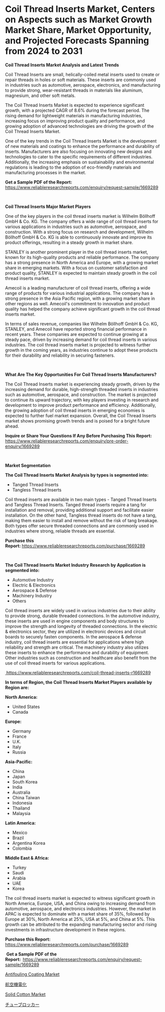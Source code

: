<p><h1>Coil Thread Inserts Market, Centers on Aspects such as Market Growth Market Share, Market Opportunity, and Projected Forecasts Spanning from 2024 to 2031</h1></p><p><strong>Coil Thread Inserts Market Analysis and Latest Trends</strong></p>
<p><p>Coil Thread Inserts are small, helically-coiled metal inserts used to create or repair threads in holes or soft materials. These inserts are commonly used in industries such as automotive, aerospace, electronics, and manufacturing to provide strong, wear-resistant threads in materials like aluminum, magnesium, and other soft metals.</p><p>The Coil Thread Inserts Market is expected to experience significant growth, with a projected CAGR of 8.6% during the forecast period. The rising demand for lightweight materials in manufacturing industries, increasing focus on improving product quality and performance, and growing adoption of advanced technologies are driving the growth of the Coil Thread Inserts Market.</p><p>One of the key trends in the Coil Thread Inserts Market is the development of new materials and coatings to enhance the performance and durability of inserts. Manufacturers are also focusing on innovating new designs and technologies to cater to the specific requirements of different industries. Additionally, the increasing emphasis on sustainability and environmental regulations is leading to the adoption of eco-friendly materials and manufacturing processes in the market.</p></p>
<p><strong>Get a Sample PDF of the Report:&nbsp;</strong> <a href="https://www.reliableresearchreports.com/enquiry/request-sample/1669289">https://www.reliableresearchreports.com/enquiry/request-sample/1669289</a></p>
<p>&nbsp;</p>
<p><strong>Coil Thread Inserts Major Market Players</strong></p>
<p><p>One of the key players in the coil thread inserts market is Wilhelm Böllhoff GmbH & Co. KG. The company offers a wide range of coil thread inserts for various applications in industries such as automotive, aerospace, and construction. With a strong focus on research and development, Wilhelm Böllhoff GmbH & Co. KG is able to continuously innovate and improve its product offerings, resulting in a steady growth in market share.</p><p>STANLEY is another prominent player in the coil thread inserts market, known for its high-quality products and reliable performance. The company has a strong presence in North America and Europe, with a growing market share in emerging markets. With a focus on customer satisfaction and product quality, STANLEY is expected to maintain steady growth in the coil thread inserts market.</p><p>Amecoil is a leading manufacturer of coil thread inserts, offering a wide range of products for various industrial applications. The company has a strong presence in the Asia Pacific region, with a growing market share in other regions as well. Amecoil's commitment to innovation and product quality has helped the company achieve significant growth in the coil thread inserts market.</p><p>In terms of sales revenue, companies like Wilhelm Böllhoff GmbH & Co. KG, STANLEY, and Amecoil have reported strong financial performance in recent years. These companies are expected to continue growing at a steady pace, driven by increasing demand for coil thread inserts in various industries. The coil thread inserts market is projected to witness further growth in the coming years, as industries continue to adopt these products for their durability and reliability in securing fasteners.</p></p>
<p>&nbsp;</p>
<p><strong>What Are The Key Opportunities For Coil Thread Inserts Manufacturers?</strong></p>
<p><p>The Coil Thread Inserts market is experiencing steady growth, driven by the increasing demand for durable, high-strength threaded inserts in industries such as automotive, aerospace, and construction. The market is projected to continue its upward trajectory, with key players investing in research and development to improve product performance and efficiency. Additionally, the growing adoption of coil thread inserts in emerging economies is expected to further fuel market expansion. Overall, the Coil Thread Inserts market shows promising growth trends and is poised for a bright future ahead.</p></p>
<p><strong>Inquire or Share Your Questions If Any Before Purchasing This Report:</strong> <a href="https://www.reliableresearchreports.com/enquiry/pre-order-enquiry/1669289">https://www.reliableresearchreports.com/enquiry/pre-order-enquiry/1669289</a></p>
<p>&nbsp;</p>
<p><strong>Market Segmentation</strong></p>
<p><strong>The Coil Thread Inserts Market Analysis by types is segmented into:</strong></p>
<p><ul><li>Tanged Thread Inserts</li><li>Tangless Thread Inserts</li></ul></p>
<p><p>Coil thread inserts are available in two main types - Tanged Thread Inserts and Tangless Thread Inserts. Tanged thread inserts require a tang for installation and removal, providing additional support and facilitate easier installation. On the other hand, Tangless thread inserts do not have a tang, making them easier to install and remove without the risk of tang breakage. Both types offer secure threaded connections and are commonly used in industries where strong, reliable threads are essential.</p></p>
<p><strong>Purchase this Report:&nbsp;</strong><a href="https://www.reliableresearchreports.com/purchase/1669289">https://www.reliableresearchreports.com/purchase/1669289</a></p>
<p>&nbsp;</p>
<p><strong>The Coil Thread Inserts Market Industry Research by Application is segmented into:</strong></p>
<p><ul><li>Automotive Industry</li><li>Electric & Electronics</li><li>Aerospace & Defense</li><li>Machinery Industry</li><li>Others</li></ul></p>
<p><p>Coil thread inserts are widely used in various industries due to their ability to provide strong, durable threaded connections. In the automotive industry, these inserts are used in engine components and body structures to improve the strength and longevity of threaded connections. In the electric & electronics sector, they are utilized in electronic devices and circuit boards to securely fasten components. In the aerospace & defense industry, coil thread inserts are essential for applications where high reliability and strength are critical. The machinery industry also utilizes these inserts to enhance the performance and durability of equipment. Other industries such as construction and healthcare also benefit from the use of coil thread inserts for various applications.</p></p>
<p><a href="https://www.reliableresearchreports.com/coil-thread-inserts-r1669289">&nbsp;https://www.reliableresearchreports.com/coil-thread-inserts-r1669289</a></p>
<p><strong>In terms of Region, the Coil Thread Inserts Market Players available by Region are:</strong></p>
<p>
    <p> <strong> North America: </strong>
        <ul>
            <li>United States</li>
            <li>Canada</li>
        </ul>
        </p> 
    <p> <strong> Europe: </strong>
        <ul>
            <li>Germany</li>
            <li>France</li>
            <li>U.K.</li>
            <li>Italy</li>
            <li>Russia</li>
        </ul>
        </p> 
    <p> <strong> Asia-Pacific: </strong>
        <ul>
            <li>China</li>
            <li>Japan</li>
            <li>South Korea</li>
            <li>India</li>
            <li>Australia</li>
            <li>China Taiwan</li>
            <li>Indonesia</li>
            <li>Thailand</li>
            <li>Malaysia</li>
        </ul>
        </p> 
    <p> <strong> Latin America: </strong>
        <ul>
            <li>Mexico</li>
            <li>Brazil</li>
            <li>Argentina Korea</li>
            <li>Colombia</li>
        </ul>
        </p> 
    <p> <strong> Middle East & Africa: </strong>
        <ul>
            <li>Turkey</li>
            <li>Saudi</li>
            <li>Arabia</li>
            <li>UAE</li>
            <li>Korea</li>
        </ul>
    </p>
    </p>
<p><p>The coil thread inserts market is expected to witness significant growth in North America, Europe, USA, and China owing to increasing demand from automotive, aerospace, and electronics industries. However, the market in APAC is expected to dominate with a market share of 35%, followed by Europe at 30%, North America at 25%, USA at 5%, and China at 5%. This growth can be attributed to the expanding manufacturing sector and rising investments in infrastructure development in these regions.</p></p>
<p><strong>Purchase this Report: </strong><a href="https://www.reliableresearchreports.com/purchase/1669289">https://www.reliableresearchreports.com/purchase/1669289</a></p>
<p>&nbsp;<strong>Get a Sample PDF of the Report:&nbsp;&nbsp;</strong><a href="https://www.reliableresearchreports.com/enquiry/request-sample/1669289">https://www.reliableresearchreports.com/enquiry/request-sample/1669289</a></p>
<p><strong></strong></p>
<p><p><a href="https://www.linkedin.com/pulse/antifouling-coating-market-research-report-unlocks-analysis-5ylof?trackingId=STggrQvCa4NgA9%2BKvaK00Q%3D%3D">Antifouling Coating Market</a></p><p><a href="https://medium.com/@nayelibosco2023/%E8%88%AA%E7%A9%BA%E6%A9%9F%E9%9B%BB%E5%8B%95%E5%8C%96%E5%B8%82%E5%A0%B4%E3%81%AE%E6%B4%9E%E5%AF%9F-%E5%B8%82%E5%A0%B4%E3%81%AE%E3%83%88%E3%83%AC%E3%83%B3%E3%83%89-%E6%88%90%E9%95%B7-2031%E5%B9%B4%E3%81%BE%E3%81%A7%E3%81%AE%E4%BA%88%E6%B8%AC-0f159fbba56d">航空機電化</a></p><p><a href="https://www.linkedin.com/pulse/solid-cotton-market-size-growth-outlook-from-2024-2031-projecting-y1ouf?trackingId=x4DmUuUJKRXXH27XQsoC0g%3D%3D">Solid Cotton Market</a></p><p><a href="https://github.com/zekaoe592392/Market-Research-Report-List-1/blob/main/771873328560.md">チューブロッカー</a></p></p>